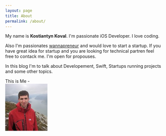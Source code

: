 ```yaml
---
layout: page
title: About
permalink: /about/
---
```

 

My name is **Kostiantyn Koval**. I'm passionate iOS Developer. I love coding.

Also I'm passionates [wannapreneur](http://www.wannapreneur.com) and would love to start a startup. If you have great idea for startup and you are looking for technical partren feel free to contack me. I'm open for propouses.

In this blog I'm to talk about Developement, Swift, Startups running projects and some other topics.

This is Me -  
![Me](/images/ava.png)
